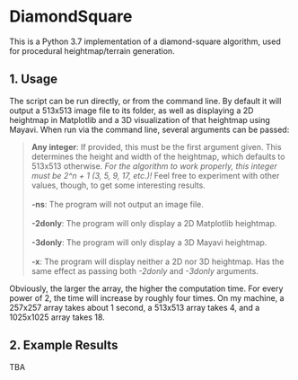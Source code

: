 # DiamondSquare
This is a Python 3.7 implementation of a diamond-square algorithm, used for procedural heightmap/terrain generation.
## 1. Usage
The script can be run directly, or from the command line. By default it will output a 513x513 image file to its folder, as well as displaying a 2D heightmap in Matplotlib and a 3D visualization of that heightmap using Mayavi. When run via the command line, several arguments can be passed:
>**Any integer**: If provided, this must be the first argument given. This determines the height and width of the heightmap, which defaults to 513x513 otherwise. *For the algorithm to work properly, this integer must be 2^n + 1 (3, 5, 9, 17, etc.)!* Feel free to experiment with other values, though, to get some interesting results.<br><br>
**-ns**: The program will not output an image file.<br><br>
**-2donly**: The program will only display a 2D Matplotlib heightmap.<br><br>
**-3donly**: The program will only display a 3D Mayavi heightmap.<br><br>
**-x**: The program will display neither a 2D nor 3D heightmap. Has the same effect as passing both *-2donly* and *-3donly* arguments.

Obviously, the larger the array, the higher the computation time. For every power of 2, the time will increase by roughly four times. On my machine, a 257x257 array takes about 1 second, a 513x513 array takes 4, and a 1025x1025 array takes 18.
## 2. Example Results
TBA
